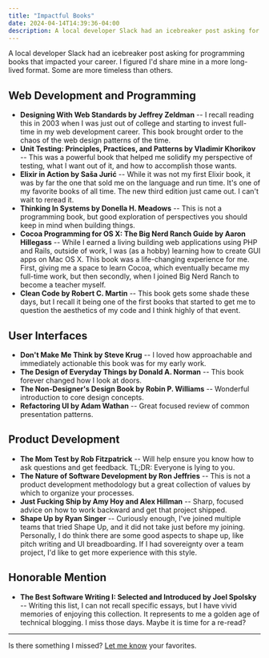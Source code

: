 ```yaml
---
title: "Impactful Books"
date: 2024-04-14T14:39:36-04:00
description: A local developer Slack had an icebreaker post asking for programming books that impacted your career. I figured I'd share mine in a more long-lived format. Some are more timeless than others.
---
```


A local developer Slack had an icebreaker post asking for programming books that impacted your career. I figured I'd share mine in a more long-lived format. Some are more timeless than others.

## Web Development and Programming

- **Designing With Web Standards by Jeffrey Zeldman** -- I recall reading this in 2003 when I was just out of college and starting to invest full-time in my web development career. This book brought order to the chaos of the web design patterns of the time.
- **Unit Testing: Principles, Practices, and Patterns by Vladimir Khorikov** -- This was a powerful book that helped me solidify my perspective of testing, what I want out of it, and how to accomplish those wants.
- **Elixir in Action by Saša Jurić** -- While it was not my first Elixir book, it was by far the one that sold me on the language and run time. It's one of my favorite books of all time. The new third edition just came out. I can't wait to reread it.
- **Thinking In Systems by Donella H. Meadows** -- This is not a programming book, but good exploration of perspectives you should keep in mind when building things.
- **Cocoa Programming for OS X: The Big Nerd Ranch Guide by Aaron Hillegass** -- While I earned a living building web applications using PHP and Rails, outside of work, I was (as a hobby) learning how to create GUI apps on Mac OS X. This book was a life-changing experience for me. First, giving me a space to learn Cocoa, which eventually became my full-time work, but then secondly, when I joined Big Nerd Ranch to become a teacher myself.
- **Clean Code by Robert C. Martin** -- This book gets some shade these days, but I recall it being one of the first books that started to get me to question the aesthetics of my code and I think highly of that event.

## User Interfaces

- **Don't Make Me Think by Steve Krug** -- I loved how approachable and immediately actionable this book was for my early work.
- **The Design of Everyday Things by Donald A. Norman** -- This book forever changed how I look at doors.
- **The Non-Designer's Design Book by Robin P. Williams** -- Wonderful introduction to core design concepts.
- **Refactoring UI by Adam Wathan** -- Great focused review of common presentation patterns.

## Product Development

- **The Mom Test by Rob Fitzpatrick** -- Will help ensure you know how to ask questions and get feedback. TL;DR: Everyone is lying to you.
- **The Nature of Software Development by Ron Jeffries** -- This is not a product development methodology but a great collection of values by which to organize your processes.
- **Just Fucking Ship by Amy Hoy and Alex Hillman** -- Sharp, focused advice on how to work backward and get that project shipped.
- **Shape Up by Ryan Singer** -- Curiously enough, I've joined multiple teams that tried Shape Up, and it did not take just before my joining. Personally, I do think there are some good aspects to shape up, like pitch writing and UI breadboarding. If I had sovereignty over a team project, I'd like to get more experience with this style.

## Honorable Mention

- **The Best Software Writing I: Selected and Introduced by Joel Spolsky** -- Writing this list, I can not recall specific essays, but I have vivid memories of enjoying this collection. It represents to me a golden age of technical blogging. I miss those days. Maybe it is time for a re-read?

---

Is there something I missed? [Let me know](/contact) your favorites.
